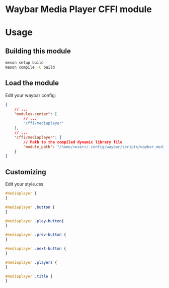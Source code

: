 # Waybar Media Player CFFI module

# Usage

## Building this module

```bash
meson setup build
meson compile -C build
```

## Load the module

Edit your waybar config:
```json
{
	// ...
	"modules-center": [
		// ...
		"cffi/mediaplayer"
	],
	// ...
	"cffi/mediaplayer": {
		// Path to the compiled dynamic library file
		"module_path": "/home/<user>/.config/waybar/scripts/waybar_mediaplayer.so"
	}
}
```

## Customizing

Edit your style.css
```css
#mediaplayer {
}

#mediaplayer .button {
}

#mediaplayer .play-button{
}

#mediaplayer .prev-button {
}

#mediaplayer .next-button {
}

#mediaplayer .players {
}

#mediaplayer .title {
}
```
